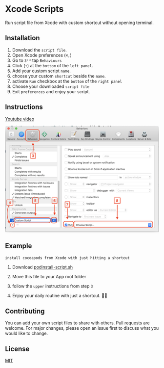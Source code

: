 # Xcode Scripts

Run script file from Xcode with custom shortcut without opening terminal.

 
## Installation

1. Download the ```script file```.
2. Open Xcode preferences (```⌘,```)
3. Go to ```3ʳᵈ``` tap ```Behaviours```
4. Click (```+```) at the ```bottom``` of the ```left panel```.
5. Add your custom script ```name```.
6. choose your custom ```shortcut``` beside the ```name```.
7. activate ```Run```  checkbox at the ```bottom``` of the ```right panel```
8. Choose your downloaded ```script file```
9. Exit ```preferences``` and enjoy your script.

## Instructions
[Youtube video](https://www.youtube.com/watch?v=-QYAX05UhMI)

![instructions image](https://github.com/AhmedMohamedAllam/Xcode-Scripts/blob/master/instructions.png)




## Example

```install cocoapods from Xcode with just hitting a shortcut```

1. Download [podinstall-script.sh](https://github.com/AhmedMohamedAllam/Xcode-Scripts/blob/master/Scripts/podinstall-script.sh)

2. Move this file to your App root folder

3. follow the ```upper``` instructions from step ```3```

4. Enjoy your daily routine with just a shortcut. 🤟💪 


## Contributing
You can add your own script files to share with others.
Pull requests are welcome. For major changes, please open an issue first to discuss what you would like to change.

## License
[MIT](https://choosealicense.com/licenses/mit/)
